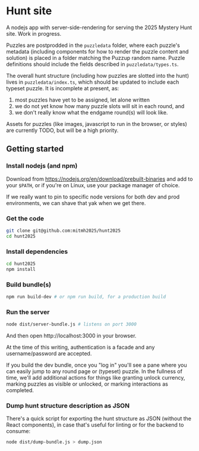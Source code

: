 # Hunt site

A nodejs app with server-side-rendering for serving the 2025 Mystery Hunt site.
Work in progress.

Puzzles are postprodded in the `puzzledata` folder, where each puzzle's
metadata (including components for how to render the puzzle content and
solution) is placed in a folder matching the Puzzup random name. Puzzle
definitions should include the fields described in `puzzledata/types.ts`.

The overall hunt structure (including how puzzles are slotted into the hunt)
lives in `puzzledata/index.ts`, which should be updated to include each typeset
puzzle. It is incomplete at present, as:

1. most puzzles have yet to be assigned, let alone written
2. we do not yet know how many puzzle slots will sit in each round, and
3. we don't really know what the endgame round(s) will look like.

Assets for puzzles (like images, javascript to run in the browser, or styles)
are currently TODO, but will be a high priority.

## Getting started

### Install nodejs (and npm)

Download from https://nodejs.org/en/download/prebuilt-binaries and add to your
`$PATH`, or if you're on Linux, use your package manager of choice.

If we really want to pin to specific node versions for both dev and prod
environments, we can shave that yak when we get there.

### Get the code

```sh
git clone git@github.com:mitmh2025/hunt2025
cd hunt2025
```

### Install dependencies

```sh
cd hunt2025
npm install
```

### Build bundle(s)

```sh
npm run build-dev # or npm run build, for a production build
```

### Run the server

```sh
node dist/server-bundle.js # listens on port 3000
```

And then open http://localhost:3000 in your browser.

At the time of this writing, authentication is a facade and any
username/password are accepted.

If you build the dev bundle, once you "log in" you'll see a pane where you can
easily jump to any round page or (typeset) puzzle. In the fullness of time,
we'll add additional actions for things like granting unlock currency, marking
puzzles as visible or unlocked, or marking interactions as completed.

### Dump hunt structure description as JSON

There's a quick script for exporting the hunt structure as JSON (without the
React components), in case that's useful for linting or for the backend to
consume:

```sh
node dist/dump-bundle.js > dump.json
```
